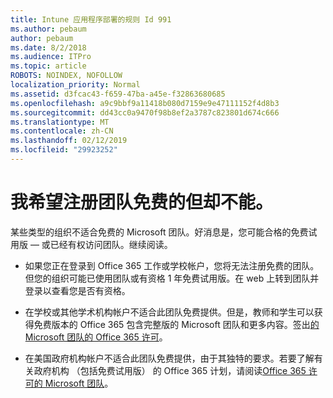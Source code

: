 ```yaml
---
title: Intune 应用程序部署的规则 Id 991
ms.author: pebaum
author: pebaum
ms.date: 8/2/2018
ms.audience: ITPro
ms.topic: article
ROBOTS: NOINDEX, NOFOLLOW
localization_priority: Normal
ms.assetid: d3fcac43-f659-47ba-a45e-f32863680685
ms.openlocfilehash: a9c9bbf9a11418b080d7159e9e47111152f4d8b3
ms.sourcegitcommit: dd43cc0a9470f98b8ef2a3787c823801d674c666
ms.translationtype: MT
ms.contentlocale: zh-CN
ms.lasthandoff: 02/12/2019
ms.locfileid: "29923252"
---
```

# <a name="id-like-to-sign-up-for-teams-free-but-i-cant"></a>我希望注册团队免费的但却不能。

某些类型的组织不适合免费的 Microsoft 团队。好消息是，您可能合格的免费试用版 — 或已经有权访问团队。继续阅读。
  
- 如果您正在登录到 Office 365 工作或学校帐户，您将无法注册免费的团队。但您的组织可能已使用团队或有资格 1 年免费试用版。在 web 上转到团队并登录以查看您是否有资格。
    
- 在学校或其他学术机构帐户不适合此团队免费提供。但是，教师和学生可以获得免费版本的 Office 365 包含完整版的 Microsoft 团队和更多内容。签出[的 Microsoft 团队的 Office 365 许可](https://docs.microsoft.com/microsoftteams/office-365-licensing)。
    
- 在美国政府机构帐户不适合此团队免费提供，由于其独特的要求。若要了解有关政府机构 （包括免费试用版） 的 Office 365 计划，请阅读[Office 365 许可的 Microsoft 团队](https://docs.microsoft.com/microsoftteams/office-365-licensing)。
    

